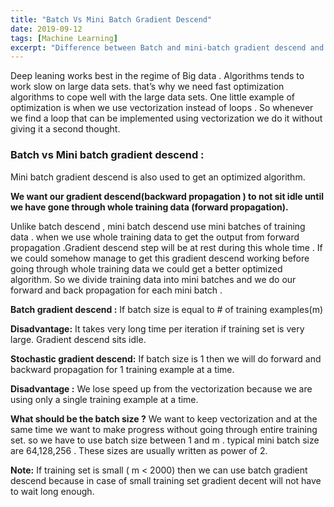 ```yaml
---
title: "Batch Vs Mini Batch Gradient Descend"
date: 2019-09-12
tags: [Machine Learning]
excerpt: "Difference between Batch and mini-batch gradient descend and their advantages and disadvantages."
---
```

Deep leaning works best in the regime of Big data . Algorithms tends to work slow on large data sets. that’s why we need fast optimization algorithms to cope well with the large data sets. One little example of optimization is when we use vectorization instead of loops . So whenever we find a loop that can be implemented using vectorization we do it without giving it a second thought.

### Batch vs Mini batch gradient descend :
Mini batch gradient descend is also used to get an optimized algorithm.

**We want our gradient descend(backward propagation ) to not sit idle until we have gone through whole training data (forward propagation).**

Unlike batch descend , mini batch descend use mini batches of training data . when we use whole training data to get the output from forward propagation .Gradient descend step will be at rest during this whole time . If we could somehow manage to get this gradient descend working before going through whole training data we could get a better optimized algorithm. So we divide training data into mini batches and we do our forward and back propagation for each mini batch .

**Batch gradient descend :** If batch size is equal to # of training examples(m)

**Disadvantage:** It takes very long time per iteration if training set is very large. Gradient descend sits idle.

**Stochastic gradient descend:** If batch size is 1 then we will do forward and backward propagation for 1 training example at a time.

**Disadvantage :** We lose speed up from the vectorization because we are using only a single training example at a time.

**What should be the batch size ?**
We want to keep vectorization and at the same time we want to make progress without going through entire training set. so we have to use batch size between 1 and m . typical mini batch size are 64,128,256 . These sizes are usually written as power of 2.

**Note:** If training set is small ( m < 2000) then we can use batch gradient descend because in case of small training set gradient decent will not have to wait long enough.